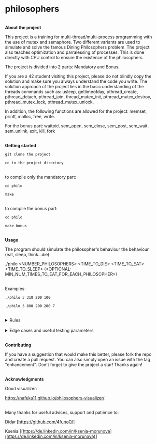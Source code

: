 # philosophers

<br>**About the project**

This project is a training for multi-thread/multi-process programming with the use of mutex and semaphore.
Two different variants are used to simulate and solve the famous Dining Philosophers problem.
The project also teaches optimization and parralessing of processes. This is done directly with CPU control to ensure the existence of the philosophers.

The project is divided into 2 parts: Mandatory and Bonus.

If you are a 42 student visiting this project, please do not blindly copy the solution and make sure you always understand the code you write. 
The solution approach of the project lies in the basic understanding of the threads commands such as: 
usleep, gettimeofday, pthread_create, pthread_detach, pthread_join, thread_mutex_init, pthread_mutex_destroy, pthread_mutex_lock, pthread_mutex_unlock.

In addition, the following functions are allowed for the project:
memset, printf, malloc, free, write.

For the bonus part: waitpid, sem_open, sem_close, sem_post, sem_wait, sem_unlink, exit, kill, fork 


<br>**Getting started**

`git clone the project`

`cd to the project directory`

<br>to compile only the mandatory part:

`cd philo`

`make`

<br>to compile the bonus part:

`cd philo`

`make bonus`

<br>**Usage**

The program should simulate the philosopher's behaviour the behaviour (eat, sleep, think...die):

./philo <NUMBER_PHILOSOPHERS> <TIME_TO_DIE> <TIME_TO_EAT> <TIME_TO_SLEEP> 
       (<OPTIONAL: MIN_NUM_TIMES_TO_EAT_FOR_EACH_PHILOSOPHER>)

<br>Examples:

`./philo 3 310 200 100`

`./philo 3 800 200 200 7`




<br>
<details>
 <summary>Rules</summary>

![alt text](https://w3.cs.jmu.edu/kirkpams/OpenCSF/Books/csf/html/_images/CSF-Images.8.3.png)

* A number of philosophers are sitting at a round table doing one of three things:
eating, thinking or sleeping.

* While eating, they are not thinking or sleeping, while sleeping, they are not eating
or thinking and of course, while thinking, they are not eating or sleeping.

* The philosophers sit at a circular table with a large bowl of spaghetti in the center.
• There are some forks on the table.

* As spaghetti is difficult to serve and eat with a single fork, it is assumed that a
philosopher must eat with two forks, one for each hand.

* The philosophers must never be starving.

* Every philosopher needs to eat.

* Philosophers don’t speak with each other.

* Philosophers don’t know when another philosopher is about to die. 

* Each time a philosopher has finished eating, he will drop his forks and start sleeping.

* When a philosopher is done sleeping, he will start thinking.

* The simulation stops when a philosopher dies.

* Each program should have the same options: number_of_philosophers time_to_die
time_to_eat time_to_sleep [number_of_times_each_philosopher_must_eat]

* number_of_philosophers: is the number of philosophers and also the number
of forks

* time_to_die: is in milliseconds, if a philosopher doesn’t start eating ’time_to_die’
milliseconds after starting his last meal or the beginning of the simulation, it
dies

* time_to_eat: is in milliseconds and is the time it takes for a philosopher to
eat. During that time he will need to keep the two forks.

* time_to_sleep: is in milliseconds and is the time the philosopher will spend
sleeping.

* number_of_times_each_philosopher_must_eat: argument is optional, if all
philosophers eat at least ’number_of_times_each_philosopher_must_eat’ the
simulation will stop. If not specified, the simulation will stop only at the death
of a philosopher.

* Each philosopher should be given a number from 1 to ’number_of_philosophers’.

* Philosopher number 1 is next to philosopher number ’number_of_philosophers’.
Any other philosopher with number N is seated between philosopher N - 1 and
philosopher N + 1

* Any change of status of a philosopher must be written as follows (with X replaced
with the philosopher number and timestamp_in_ms the current timestamp in milliseconds)
  * timestamp_in_ms X has taken a fork
  * timestamp_in_ms X is sleeping
  * timestamp_in_ms X is thinking
  * timestamp_in_ms X died  

* The status printed should not be scrambled or intertwined with another philosopher’s status.

* You can’t have more than 10 ms between the death of a philosopher and when it
will print its death.

* Again, philosophers should avoid to die!

</details>

<br>
<details>
 <summary>Edge cases and useful testing parameters</summary>

One philosopher must take 1 fork and die before eating:
* 1 800 200 200

Run forever:
* 2 420 200 200 
* 4 410 200 200 
* 5 800 200 200 
* 30 600 200 200 
* 99 620 200 200 
* 198 440 200 200 
* 199 620 200 200

One must die:
* 4 310 200 100 
* 3 550 200 200

Must eat at least n times:
* 5 800 200 200 3 
* 30 800 200 200 7 
* 30 600 200 200 7

Types:
* INT_MIN   = -2147483648 
* INT_MAX   = 2147483647 
* UINT_MAX  = 4294967295 
* LONG_MIN  = -9223372036854775808 
* LONG_MAX  = 9223372036854775807

</details>


<br>**Contributing**

If you have a suggestion that would make this better, please fork the repo and create a pull request. You can also simply open an issue with the tag "enhancement". Don't forget to give the project a star! Thanks again!

<br>**Acknowledgments**

Good visualizer:

https://nafuka11.github.io/philosophers-visualizer/

<br>Many thanks for useful advices, support and patience to:

Didar [https://github.com/4funoO/]  

Ksenia  [[https://de.linkedin.com/in/ksenia-morunova](https://de.linkedin.com/in/ksenia-morunova)]
